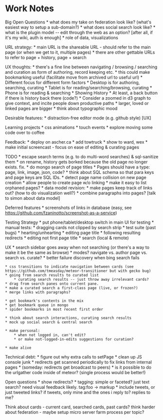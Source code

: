 Work Notes
==========

Big Open Questions
	* what does my take on federation look like?  (what's easiest way to setup a sub-domain?)
	* what does social search look like?
	* what is the plugin model -- edit through the web as an option? [after all, if it's my wiki, auth is enough]
		* role of data, visualizations

URL strategy:
	* main URL is the shareable URL - should refer to the main page (or when we get to it, multiple pages)
	* there are other gettable URLs to refer to page + history, page + search 

UX thoughts:
	* there's a fine line between navigating / browsing / searching and curation as form of authoring, record keeping etc.
	* this could make bookmarking useful (facilitate move from archived url to useful url)
	* Different focus for different form factors
		* Desktop is for authoring, searching, curating
		* Tablet is for reading/searching/browsing, curating
		* Phone is for reading & searching
	* Showing History
		* At least, a back button if there is history back there (code?)
		* Consider a zoomed in d3 graph to give context, and incite people down productive paths
			* larger, loved or linked pages are bigger
	* think about typographic mood

Desirable features:
	* distraction-free editor mode (e.g. github style) [UX]

Learning projects
	* css animations
	* touch events
	* explore moving some code over to coffee

Feedback:
	* deploy on ascher.ca
	* add towtruck
	* show to ward, wex
	* make initial screencast - focus on ease of editing & curating pages

TODO
	* escape search terms (e.g. to do multi-word searches) & sql-sanitize them
	* on rename, history gets borked because the old page no longer exists.  fix.
	* do mongo search of page titles
	* Pages should have a type: page, link, image, json, code?
	* think about SQL schema so that para keys and page keys are SQL IDs.
	* detect page name collision on new page creation
	* allow people to create page w/o linking
	* make it easy to list orphaned pages?
	* data model revision:
		* make pages keep track of links out? (how to do visualization well?)
		* combine paragraphs into pages? [talk to simon about data model]

Deferred features
	* screenshots of links in database (easy, see 	https://github.com/fzaninotto/screenshot-as-a-service)

Testing Strategy
	* put phone/tablet/desktop switch in main UI for testing
 	* manual tests:
		* dragging cards not clipped by search strip
	* test suite (past bugs)
		* hearting/unhearting
		* editing page title
	 	* following resulting redirects
		* editing not first page title
	* search (local & remote)

UX
	* search sidebar goes away when not searching (or there's a way to make it be the same as browse)
	* modes?  navigate vs. author page vs. search vs. curate?
	* better failure discovery when bing search fails

	* css transitions to indicate navigation between cards (see https://github.com/tmeasday/meteor-transitioner but with gecko bug)
	* going from search results to curated list
		* curating search results -- just throw away irrelevant cards?
	* drag from search panes onto current pane.
	* make a curated search a first-class page (live, or frozen?)
	* merge links with paragraphs?

	* get bookmark's contents in the mix
	* get bookmark queue in mongo
	* spider bookmarks in most recent first order

	* think about search interactions, curating search results
	* mock up social search & central search

	* make personal:
		* when not logged in, can't edit?
		* or make not-logged-in-edits suggestions for curation?
	 	
	* make alive

Technical debt:
	* figure out why extra calls to setPage
	* clean up JS console junk
	* redirects get scanned periodically to fix links from internal pages
	* (someday: redirects get broadcast to peers)
	* is it possible to do the urlgather code inside of meteor? (single process would be better!)

Open questions
	* show redirects?
	* tagging: simple or faceted?  just text search?  need visual feedback likely.  tag:foo -> markup
	* include tweets, or just tweeted links?  if tweets, only mine and the ones i reply to?  replies to me?

Think about cards - current card, searched cards, past cards?
think harder about federation - maybe setup micro server farm process per topic?

